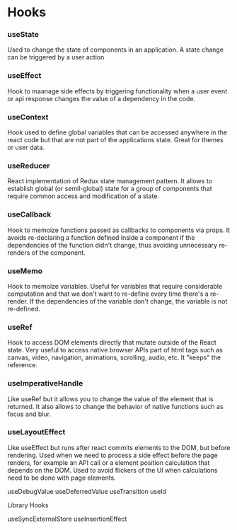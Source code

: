 # Hooks

### useState
Used to change the state of components in an application. A state change can be triggered by a user action
### useEffect
Hook to maanage side effects by triggering functionality when a user event or api response changes the value of a dependency in the code.

### useContext
Hook used to define global variables that can be accessed anywhere in the react code but that are not part of the applications state. Great for themes or user data.

### useReducer
React implementation of Redux state management pattern. It allows to establish global (or semil-global) state for a group of components that require common access and modification of a state.

### useCallback
Hook to memoize functions passed as callbacks to components via props. It avoids re-declaring a function defined inside a component if the dependencies of the function didn't change, thus avoiding unnecessary re-renders of the component.

### useMemo
Hook to memoize variables. Useful for variables that require considerable computation and that we don't want to re-define every time there's a re-render. If the dependencies of the variable don't change, the variable is not re-defined.

### useRef
Hook to access DOM elements directly that mutate outside of the React state. Very useful to access native browser APIs part of html tags such as canvas, video, navigation, animations, scrolling, audio, etc. It "keeps" the reference.

### useImperativeHandle
Like useRef but it allows you to change the value of the element that is returned. It also allows to change the behavior of native functions such as focus and blur.

### useLayoutEffect
Like useEffect but runs after react commits elements to the DOM, but before rendering. Used when we need to process a side effect before the page renders, for example an API call or a element position calculation that depends on the DOM. Used to avoid flickers of the UI when calculations need to be done with page elements.

useDebugValue
useDeferredValue
useTransition
useId

Library Hooks

useSyncExternalStore
useInsertionEffect